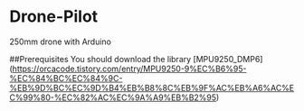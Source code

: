 # Drone-Pilot
250mm drone with Arduino

##Prerequisites
You should download the library [MPU9250_DMP6] (https://orcacode.tistory.com/entry/MPU9250-9%EC%B6%95-%EC%84%BC%EC%84%9C-%EB%9D%BC%EC%9D%B4%EB%B8%8C%EB%9F%AC%EB%A6%AC%EC%99%80-%EC%82%AC%EC%9A%A9%EB%B2%95)
